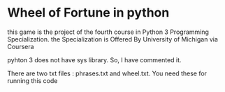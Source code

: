 # Wheel of Fortune in python
this game is the project of the fourth course in Python 3 Programming Specialization. the Specialization is Offered By University of Michigan via Coursera

pyhton 3 does not have sys library. So, I have commented it.

There are two txt files : phrases.txt and wheel.txt. You need these for running this code
